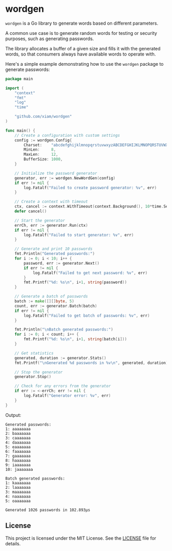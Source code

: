 # wordgen

`wordgen` is a Go library to generate words based on different parameters.

A common use case is to generate random words for testing or security purposes,
such as generating passwords.

The library allocates a buffer of a given size and fills it with the generated
words, so that consumers always have available words to operate with.

Here's a simple example demonstrating how to use the `wordgen` package to
generate passwords:

```go
package main

import (
    "context"
    "fmt"
    "log"
    "time"

    "github.com/xiam/wordgen"
)

func main() {
    // Create a configuration with custom settings
    config := wordgen.Config{
        Charset:    "abcdefghijklmnopqrstuvwxyzABCDEFGHIJKLMNOPQRSTUVWXYZ0123456789!@#$%^&*",
        MinLen:     8,
        MaxLen:     12,
        BufferSize: 1000,
    }

    // Initialize the password generator
    generator, err := wordgen.NewWordGen(config)
    if err != nil {
        log.Fatalf("Failed to create password generator: %v", err)
    }

    // Create a context with timeout
    ctx, cancel := context.WithTimeout(context.Background(), 10*time.Second)
    defer cancel()

    // Start the generator
    errCh, err := generator.Run(ctx)
    if err != nil {
        log.Fatalf("Failed to start generator: %v", err)
    }

    // Generate and print 10 passwords
    fmt.Println("Generated passwords:")
    for i := 0; i < 10; i++ {
        password, err := generator.Next()
        if err != nil {
            log.Fatalf("Failed to get next password: %v", err)
        }
        fmt.Printf("%d: %s\n", i+1, string(password))
    }

    // Generate a batch of passwords
    batch := make([][]byte, 5)
    count, err := generator.Batch(batch)
    if err != nil {
        log.Fatalf("Failed to get batch of passwords: %v", err)
    }

    fmt.Println("\nBatch generated passwords:")
    for i := 0; i < count; i++ {
        fmt.Printf("%d: %s\n", i+1, string(batch[i]))
    }

    // Get statistics
    generated, duration := generator.Stats()
    fmt.Printf("\nGenerated %d passwords in %v\n", generated, duration)

    // Stop the generator
    generator.Stop()

    // Check for any errors from the generator
    if err := <-errCh; err != nil {
        log.Fatalf("Generator error: %v", err)
    }
}
```

Output:

```
Generated passwords:
1: aaaaaaaa
2: baaaaaaa
3: caaaaaaa
4: daaaaaaa
5: eaaaaaaa
6: faaaaaaa
7: gaaaaaaa
8: haaaaaaa
9: iaaaaaaa
10: jaaaaaaa

Batch generated passwords:
1: kaaaaaaa
2: laaaaaaa
3: maaaaaaa
4: naaaaaaa
5: oaaaaaaa

Generated 1026 passwords in 102.893µs
```

## License

This project is licensed under the MIT License. See the [LICENSE](LICENSE.md) file
for details.
